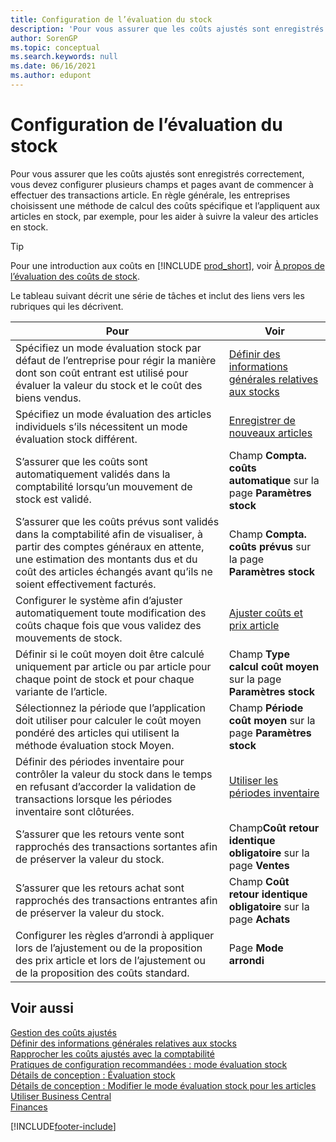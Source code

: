 ```yaml
---
title: Configuration de l’évaluation du stock
description: 'Pour vous assurer que les coûts ajustés sont enregistrés correctement, vous devez configurer plusieurs champs et pages avant de commencer à effectuer des transactions article.'
author: SorenGP
ms.topic: conceptual
ms.search.keywords: null
ms.date: 06/16/2021
ms.author: edupont
---
```

# <a name="setting-up-inventory-valuation-and-costing"></a><a name="setting-up-inventory-valuation-and-costing"></a><a name="setting-up-inventory-valuation-and-costing"></a>Configuration de l’évaluation du stock

Pour vous assurer que les coûts ajustés sont enregistrés correctement, vous devez configurer plusieurs champs et pages avant de commencer à effectuer des transactions article. En règle générale, les entreprises choisissent une méthode de calcul des coûts spécifique et l’appliquent aux articles en stock, par exemple, pour les aider à suivre la valeur des articles en stock.  

> [!TIP]
> Pour une introduction aux coûts en [!INCLUDE [prod_short](includes/prod_short.md)], voir [À propos de l’évaluation des coûts de stock](finance-learn-about-costing.md).

Le tableau suivant décrit une série de tâches et inclut des liens vers les rubriques qui les décrivent.

|**Pour**|**Voir**|  
|------------|-------------|
|Spécifiez un mode évaluation stock par défaut de l’entreprise pour régir la manière dont son coût entrant est utilisé pour évaluer la valeur du stock et le coût des biens vendus.|[Définir des informations générales relatives aux stocks](inventory-how-setup-general.md)|  
|Spécifiez un mode évaluation des articles individuels s’ils nécessitent un mode évaluation stock différent.|[Enregistrer de nouveaux articles](inventory-how-register-new-items.md)|  
|S’assurer que les coûts sont automatiquement validés dans la comptabilité lorsqu’un mouvement de stock est validé.|Champ **Compta. coûts automatique** sur la page **Paramètres stock**|  
|S’assurer que les coûts prévus sont validés dans la comptabilité afin de visualiser, à partir des comptes généraux en attente, une estimation des montants dus et du coût des articles échangés avant qu’ils ne soient effectivement facturés.|Champ **Compta. coûts prévus** sur la page **Paramètres stock**|  
|Configurer le système afin d’ajuster automatiquement toute modification des coûts chaque fois que vous validez des mouvements de stock.|[Ajuster coûts et prix article](inventory-how-adjust-item-costs.md)|  
|Définir si le coût moyen doit être calculé uniquement par article ou par article pour chaque point de stock et pour chaque variante de l’article.|Champ **Type calcul coût moyen** sur la page **Paramètres stock**|  
|Sélectionnez la période que l’application doit utiliser pour calculer le coût moyen pondéré des articles qui utilisent la méthode évaluation stock Moyen.|Champ **Période coût moyen** sur la page **Paramètres stock**|  
|Définir des périodes inventaire pour contrôler la valeur du stock dans le temps en refusant d’accorder la validation de transactions lorsque les périodes inventaire sont clôturées.|[Utiliser les périodes inventaire](finance-how-to-work-with-inventory-periods.md)|  
|S’assurer que les retours vente sont rapprochés des transactions sortantes afin de préserver la valeur du stock.|Champ**Coût retour identique obligatoire** sur la page **Ventes**|  
|S’assurer que les retours achat sont rapprochés des transactions entrantes afin de préserver la valeur du stock.|Champ **Coût retour identique obligatoire** sur la page **Achats**|
|Configurer les règles d’arrondi à appliquer lors de l’ajustement ou de la proposition des prix article et lors de l’ajustement ou de la proposition des coûts standard.|Page **Mode arrondi**|  

## <a name="see-also"></a><a name="see-also"></a><a name="see-also"></a>Voir aussi

[Gestion des coûts ajustés](finance-manage-inventory-costs.md)  
[Définir des informations générales relatives aux stocks](inventory-how-setup-general.md)  
[Rapprocher les coûts ajustés avec la comptabilité](finance-how-to-post-inventory-costs-to-the-general-ledger.md)  
[Pratiques de configuration recommandées : mode évaluation stock](setup-best-practices-costing-method.md)  
[Détails de conception : Évaluation stock](design-details-inventory-costing.md)  
[Détails de conception : Modifier le mode évaluation stock pour les articles](design-details-changing-costing-methods.md)  
[Utiliser Business Central](ui-work-product.md)  
[Finances](finance.md)  


[!INCLUDE[footer-include](includes/footer-banner.md)]
